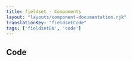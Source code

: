```yaml
---
title: fieldset - Components
layout: "layouts/component-documentation.njk"
translationKey: "fieldsetCode"
tags: ['fieldsetEN', 'code']
---
```


## Code